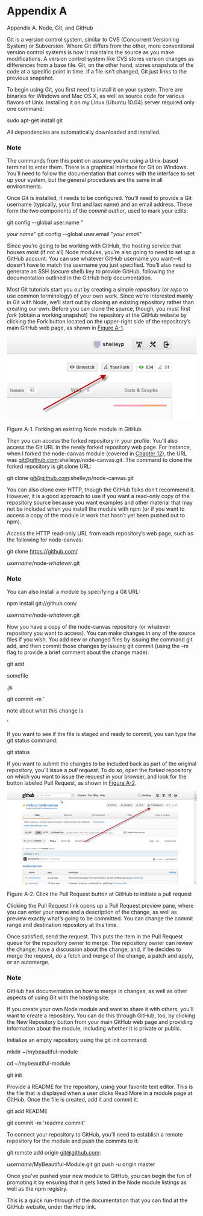 # Appendix A

Appendix A. Node, Git, and GitHub

Git is a version control system, similar to CVS (Concurrent Versioning System) or Subversion. Where Git differs from the other, more conventional version control systems is how it maintains the source as you make modifications. A version control system like CVS stores version changes as differences from a base file. Git, on the other hand, stores snapshots of the code at a specific point in time. If a file isn’t changed, Git just links to the previous snapshot.

To begin using Git, you first need to install it on your system. There are binaries for Windows and Mac OS X, as well as source code for various flavors of Unix. Installing it on my Linux (Ubuntu 10.04) server required only one command:

sudo apt-get install git

All dependencies are automatically downloaded and installed.

### Note

The commands from this point on assume you’re using a Unix-based terminal to enter them. There is a graphical interface for Git on Windows. You’ll need to follow the documentation that comes with the interface to set up your system, but the general procedures are the same in all environments.

Once Git is installed, it needs to be configured. You’ll need to provide a Git username (typically, your first and last name) and an email address. These form the two components of the *commit author*, used to mark your edits:

git config --global user.name "

*your name*"
git config --global user.email "*your email*"

Since you’re going to be working with GitHub, the hosting service that houses most (if not all) Node modules, you’re also going to need to set up a GitHub account. You can use whatever GitHub username you want—it doesn’t have to match the username you just specified. You’ll also need to generate an SSH (secure shell) key to provide GitHub, following the documentation outlined in the GitHub help documentation.

Most Git tutorials start you out by creating a simple *repository* (or *repo* to use common terminology) of your own work. Since we’re interested mainly in Git with Node, we’ll start out by cloning an existing repository rather than creating our own. Before you can clone the source, though, you must first *fork* (obtain a working snapshot) the repository at the GitHub website by clicking the Fork button located on the upper-right side of the repository’s main GitHub web page, as shown in [Figure A-1](\l).

![](Appendix%20A%20519feae44ed74423bb29992967ffa56e/image1.png)

Figure A-1. Forking an existing Node module in GitHub

Then you can access the forked repository in your profile. You’ll also access the Git URL in the newly forked repository web page. For instance, when I forked the node-canvas module (covered in [Chapter 12](\l)), the URL was git@github.com:shelleyp/node-canvas.git. The command to clone the forked repository is git clone URL:

git clone git@github.com:shelleyp/node-canvas.git

You can also clone over HTTP, though the GitHub folks don’t recommend it. However, it is a good approach to use if you want a read-only copy of the repository source because you want examples and other material that may not be included when you install the module with npm (or if you want to access a copy of the module in work that hasn’t yet been pushed out to npm).

Access the HTTP read-only URL from each repository’s web page, such as the following for node-canvas:

git clone https://github.com/

*username*/node-*whatever*.git

### Note

You can also install a module by specifying a Git URL:

npm install git://github.com/

*username*/node-*whatever*.git

Now you have a copy of the node-canvas repository (or whatever repository you want to access). You can make changes in any of the source files if you wish. You add new or changed files by issuing the command git add, and then commit those changes by issuing git commit (using the –m flag to provide a brief comment about the change made):

git add

somefile

.js

git commit -m '

note about what this change is

'

If you want to see if the file is staged and ready to commit, you can type the git status command:

git status

If you want to submit the changes to be included back as part of the original repository, you’ll issue a *pull request*. To do so, open the forked repository on which you want to issue the request in your browser, and look for the button labeled Pull Request, as shown in [Figure A-2](\l).

![](Appendix%20A%20519feae44ed74423bb29992967ffa56e/image2.png)

Figure A-2. Click the Pull Request button at GitHub to initiate a pull request

Clicking the Pull Request link opens up a Pull Request preview pane, where you can enter your name and a description of the change, as well as preview exactly what’s going to be committed. You can change the commit range and destination repository at this time.

Once satisfied, send the request. This puts the item in the Pull Request queue for the repository owner to merge. The repository owner can review the change; have a discussion about the change; and, if he decides to merge the request, do a fetch and merge of the change, a patch and apply, or an automerge.

### Note

GitHub has documentation on how to merge in changes, as well as other aspects of using Git with the hosting site.

If you create your own Node module and want to share it with others, you’ll want to create a repository. You can do this through GitHub, too, by clicking the New Repository button from your main GitHub web page and providing information about the module, including whether it is private or public.

Initialize an empty repository using the git init command:

mkdir ~/mybeautiful-module

cd ~/mybeautiful-module

git init

Provide a README for the repository, using your favorite text editor. This is the file that is displayed when a user clicks Read More in a module page at GitHub. Once the file is created, add it and commit it:

git add README

git commit -m 'readme commit'

To connect your repository to GitHub, you’ll need to establish a remote repository for the module and push the commits to it:

git remote add origin git@github.com:

*username*/MyBeautiful-Module.git
git push -u origin master

Once you’ve pushed your new module to GitHub, you can begin the fun of promoting it by ensuring that it gets listed in the Node module listings as well as the npm registry.

This is a quick run-through of the documentation that you can find at the GitHub website, under the Help link.